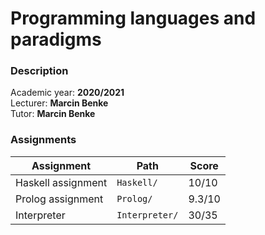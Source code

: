 # Programming languages and paradigms

### Description

Academic year: **2020/2021** \
Lecturer: **Marcin Benke** \
Tutor: **Marcin Benke**

### Assignments

| Assignment         | Path           | Score  |
|--------------------|----------------|--------|
| Haskell assignment | `Haskell/`     | 10/10  |
| Prolog assignment  | `Prolog/`      | 9.3/10 |
| Interpreter        | `Interpreter/` | 30/35  |
